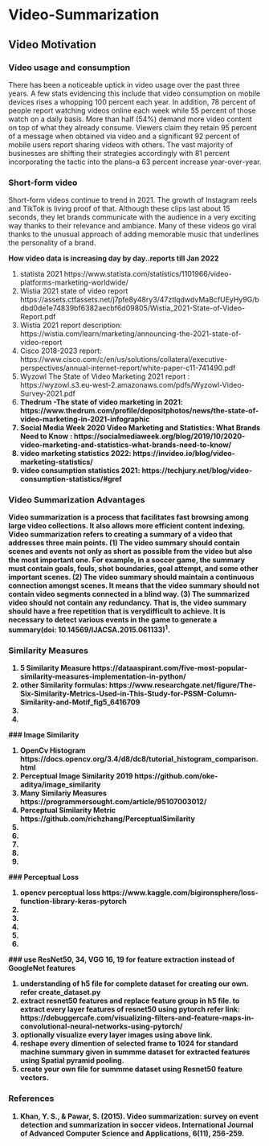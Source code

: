# Video-Summarization

## Video Motivation
### Video usage and consumption

There has been a noticeable uptick in video usage over the past three years. A few stats evidencing this include that video consumption on mobile devices rises a whopping 100 percent each year. In addition, 78 percent of people report watching videos online each week while 55 percent of those watch on a daily basis. More than half (54%) demand more video content on top of what they already consume. Viewers claim they retain 95 percent of a message when obtained via video and a significant 92 percent of mobile users report sharing videos with others. The vast majority of businesses are shifting their strategies accordingly with 81 percent incorporating the tactic into the plans–a 63 percent increase year-over-year.

### Short-form video
Short-form videos continue to trend in 2021. The growth of Instagram reels and TikTok is living proof of that. Although these clips last about 15 seconds, they let brands communicate with the audience in a very exciting way thanks to their relevance and ambiance. Many of these videos go viral thanks to the unusual approach of adding memorable music that underlines the personality of a brand.

<b> How video data is increasing day by day..reports till Jan 2022</b>
<ol>
  <li>statista 2021 https://www.statista.com/statistics/1101966/video-platforms-marketing-worldwide/ </li>
  <li>Wistia 2021 state of video report https://assets.ctfassets.net/j7pfe8y48ry3/47ztlqdwdvMaBcfUEyHy9G/bdbd0de1e74839bf6382aecbf6d09805/Wistia_2021-State-of-Video-Report.pdf       </li>
  <li>Wistia 2021 report description: https://wistia.com/learn/marketing/announcing-the-2021-state-of-video-report</li>
  <li>Cisco 2018-2023 report: https://www.cisco.com/c/en/us/solutions/collateral/executive-perspectives/annual-internet-report/white-paper-c11-741490.pdf </li>
  <li>Wyzowl The State of Video Marketing 2021 report : https://wyzowl.s3.eu-west-2.amazonaws.com/pdfs/Wyzowl-Video-Survey-2021.pdf </li>
  <li><b>Thedrum -The state of video marketing in 2021: https://www.thedrum.com/profile/depositphotos/news/the-state-of-video-marketing-in-2021-infographic</li>
  <li>Social Media Week 2020 Video Marketing and Statistics: What Brands Need to Know : https://socialmediaweek.org/blog/2019/10/2020-video-marketing-and-statistics-what-brands-need-to-know/</li>
  <li>video marketing statistics 2022: https://invideo.io/blog/video-marketing-statistics/</li>
  <li>video consumption statistics 2021: https://techjury.net/blog/video-consumption-statistics/#gref</li>
</ol>
  
### Video Summarization Advantages
  
Video summarization is a process that facilitates fast browsing among large video collections. It also allows more efficient content indexing. Video summarization refers to creating a summary of a video that addresses three main points. (1) The video summary should contain scenes and events not only as short as possible from the video but also the most important one. For example, in a soccer game, the summary must contain goals, fouls, shot boundaries, goal attempt, and some other important scenes. (2) The video summary should maintain a continuous connection amongst scenes. It means that the video summary should not contain video segments connected in a blind way. (3) The summarized video should not contain any redundancy. That is, the video summary should have a free repetition that is verydifficult to achieve. It is necessary to detect various events in the game to generate a summary(doi: 10.14569/IJACSA.2015.061133)<sup>1</sup>.

### Similarity Measures
  <ol>
    <li>5 Similarity Measure https://dataaspirant.com/five-most-popular-similarity-measures-implementation-in-python/ </li>
    <li>other Similarity formulas: https://www.researchgate.net/figure/The-Six-Similarity-Metrics-Used-in-This-Study-for-PSSM-Column-Similarity-and-Motif_fig5_6416709 </li>
    <li></li>
    <li></li>
  </ol>
### Image Similarity
  <ol>
    <li>OpenCv Histogram https://docs.opencv.org/3.4/d8/dc8/tutorial_histogram_comparison.html</li>
    <li>Perceptual Image Similarity 2019 https://github.com/oke-aditya/image_similarity</li>
    <li>Many Similariy Measures https://programmersought.com/article/95107003012/</li>
    <li>Perceptual Similarity Metric https://github.com/richzhang/PerceptualSimilarity</li>
    <li></li>
    <li></li>
    <li></li>
    <li></li>
    <li></li>
     
  </ol>
  ### Perceptual Loss
  <ol>
    <li>opencv perceptual loss https://www.kaggle.com/bigironsphere/loss-function-library-keras-pytorch</li>  
    <li></li>
    <li></li>
    <li></li>
    <li></li>
    <li></li>
  </ol>
  ### use ResNet50, 34, VGG 16, 19 for feature extraction instead of GoogleNet features
   <ol>
    <li>understanding of h5 file for complete dataset for creating our own. refer create_dataset.py</li>
    <li>extract resnet50 features and replace feature group in h5 file. to extract every layer features of resnet50 using pytorch refer link: https://debuggercafe.com/visualizing-filters-and-feature-maps-in-convolutional-neural-networks-using-pytorch/</li>
    <li>optionally visualize every layer images using above link.</li>
    <li>reshape every dimention of selected frame to 1024 for standard machine summary given in summme dataset for extracted features using Spatial pyramid pooling.</li>
    <li>create your own file for summme dataset using Resnet50 feature vectors.</li>
  </ol>
  
  
  
  ### References
  1. Khan, Y. S., & Pawar, S. (2015). Video summarization: survey on event detection and summarization in soccer videos. International Journal of Advanced Computer Science and Applications, 6(11), 256-259.

 
